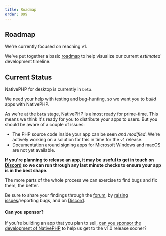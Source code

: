 ```yaml
---
title: Roadmap
order: 099
---
```


## Roadmap
We're currently focused on reaching v1.

We've put together a basic [roadmap](https://github.com/orgs/NativePHP/projects/2/views/1) to help visualize our
current _estimated_ development timeline.

## Current Status
NativePHP for desktop is currently in `beta`.

We need your help with testing and bug-hunting, so we want you to _build_ apps with NativePHP.

As we're at the `beta` stage, NativePHP is almost ready for prime-time. This means we think it's ready for
you to distribute your apps to users. But you should be aware of a couple of issues:

- The PHP source code inside your app can be seen _and modified_. We're actively working on a solution for this in time
    for the `v1` release.
- Documentation around signing apps for Microsoft Windows and macOS are not yet available.

**If you're planning to release an app, it may be useful to get in touch on [Discord](https://discord.gg/X62tWNStZK) so
we can run through any last minute checks to ensure your app is in the best shape.**

The more parts of the whole process we can exercise to find bugs and fix them, the better.

Be sure to share your findings through the [forum](https://github.com/orgs/nativephp/discussions), by
[raising issues](https://github.com/nativephp/laravel/issues/new/choose)/reporting bugs, and on
[Discord](https://discord.gg/X62tWNStZK).

<aside class="rounded-lg border border-teal-500 bg-teal-100 text-teal-800 p-4
    [&>*]:text-teal-800 [&>*:last-child]:mb-0 [&>*:first-child]:mt-0">

#### Can you sponsor? 

If you're building an app that you plan to sell,
[can you sponsor the development of NativePHP](https://github.com/nativephp/laravel?sponsor=1) to help us get to the
v1.0 release sooner?
</aside>
